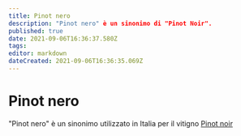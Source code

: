 ```yaml
---
title: Pinot nero
description: "Pinot nero" è un sinonimo di "Pinot Noir".
published: true
date: 2021-09-06T16:36:37.580Z
tags: 
editor: markdown
dateCreated: 2021-09-06T16:36:35.069Z
---
```


# Pinot nero
"Pinot nero" è un sinonimo utilizzato in Italia per il vitigno [Pinot noir](/vitigni/Francia/bacca-nera/pinot-noir)